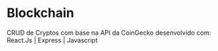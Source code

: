# Blockchain
CRUD de Cryptos com base na API da CoinGecko desenvolvido com:
React.Js | Express | Javascript    
